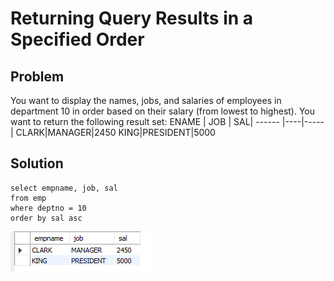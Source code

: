 # Returning Query Results in a Specified Order

## Problem

You want to display the names, jobs, and salaries of employees in department 10 in
order based on their salary (from lowest to highest). You want to return the following
result set:
ENAME | JOB | SAL|
------ |----|-----|
CLARK|MANAGER|2450
KING|PRESIDENT|5000

## Solution

    select empname, job, sal 
    from emp 
    where deptno = 10 
    order by sal asc


![sorting_1](./images/sorting_1.png)





